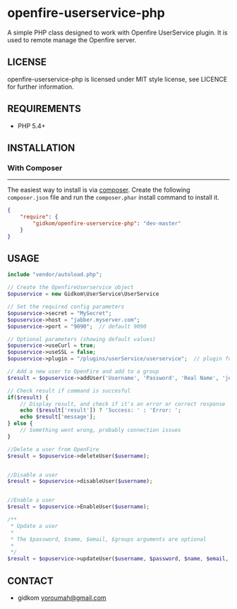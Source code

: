 openfire-userservice-php
=====================

A simple PHP class designed to work with Openfire UserService plugin. It is used to remote manage the Openfire server.

## LICENSE
openfire-userservice-php is licensed under MIT style license, see LICENCE for further information.

## REQUIREMENTS
- PHP 5.4+

## INSTALLATION

### With Composer
-------------
The easiest way to install is via [composer](http://getcomposer.org/). Create the following `composer.json` file and run the `composer.phar` install command to install it.

```json
{
    "require": {
        "gidkom/openfire-userservice-php": "dev-master"
    }
}
```

## USAGE
```php
include "vendor/autoload.php";

// Create the OpenfireUserservice object
$opuservice = new Gidkom\UserService\UserService

// Set the required config parameters
$opuservice->secret = "MySecret";
$opuservice->host = "jabber.myserver.com";
$opuservice->port = "9090";  // default 9090

// Optional parameters (showing default values)
$opuservice->useCurl = true;
$opuservice->useSSL = false;
$opuservice->plugin = "/plugins/userService/userservice";  // plugin folder location

// Add a new user to OpenFire and add to a group
$result = $opuservice->addUser('Username', 'Password', 'Real Name', 'johndoe@domain.com', array('Group 1'));

// Check result if command is succesful
if($result) {
    // Display result, and check if it's an error or correct response
    echo ($result['result']) ? 'Success: ' : 'Error: ';
    echo $result['message'];
} else {
    // Something went wrong, probably connection issues
}

//Delete a user from OpenFire
$result = $opuservice->deleteUser($username);


//Disable a user
$result = $opuservice->disableUser($username);


//Enable a user
$result = $opuservice->EnableUser($username);

/**
 * Update a user
 *
 * The $password, $name, $email, $groups arguments are optional
 * 
 */
$result = $opuservice->updateUser($username, $password, $name, $email, $groups)

```

## CONTACT
- gidkom <yoroumah@gmail.com>